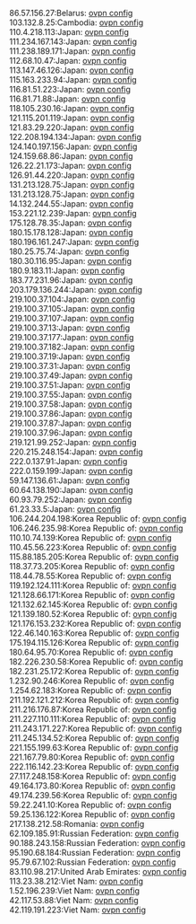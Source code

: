86.57.156.27:Belarus: [ovpn config](vpn/86_57_156_27.ovpn)  
103.132.8.25:Cambodia: [ovpn config](vpn/103_132_8_25.ovpn)  
110.4.218.113:Japan: [ovpn config](vpn/110_4_218_113.ovpn)  
111.234.167.143:Japan: [ovpn config](vpn/111_234_167_143.ovpn)  
111.238.189.171:Japan: [ovpn config](vpn/111_238_189_171.ovpn)  
112.68.10.47:Japan: [ovpn config](vpn/112_68_10_47.ovpn)  
113.147.46.126:Japan: [ovpn config](vpn/113_147_46_126.ovpn)  
115.163.233.94:Japan: [ovpn config](vpn/115_163_233_94.ovpn)  
116.81.51.223:Japan: [ovpn config](vpn/116_81_51_223.ovpn)  
116.81.71.88:Japan: [ovpn config](vpn/116_81_71_88.ovpn)  
118.105.230.16:Japan: [ovpn config](vpn/118_105_230_16.ovpn)  
121.115.201.119:Japan: [ovpn config](vpn/121_115_201_119.ovpn)  
121.83.29.220:Japan: [ovpn config](vpn/121_83_29_220.ovpn)  
122.208.194.134:Japan: [ovpn config](vpn/122_208_194_134.ovpn)  
124.140.197.156:Japan: [ovpn config](vpn/124_140_197_156.ovpn)  
124.159.68.86:Japan: [ovpn config](vpn/124_159_68_86.ovpn)  
126.22.21.173:Japan: [ovpn config](vpn/126_22_21_173.ovpn)  
126.91.44.220:Japan: [ovpn config](vpn/126_91_44_220.ovpn)  
131.213.128.75:Japan: [ovpn config](vpn/131_213_128_75.ovpn)  
131.213.128.75:Japan: [ovpn config](vpn/131_213_128_75.ovpn)  
14.132.244.55:Japan: [ovpn config](vpn/14_132_244_55.ovpn)  
153.221.12.239:Japan: [ovpn config](vpn/153_221_12_239.ovpn)  
175.128.78.35:Japan: [ovpn config](vpn/175_128_78_35.ovpn)  
180.15.178.128:Japan: [ovpn config](vpn/180_15_178_128.ovpn)  
180.196.161.247:Japan: [ovpn config](vpn/180_196_161_247.ovpn)  
180.25.75.74:Japan: [ovpn config](vpn/180_25_75_74.ovpn)  
180.30.116.95:Japan: [ovpn config](vpn/180_30_116_95.ovpn)  
180.9.183.11:Japan: [ovpn config](vpn/180_9_183_11.ovpn)  
183.77.231.96:Japan: [ovpn config](vpn/183_77_231_96.ovpn)  
203.179.136.244:Japan: [ovpn config](vpn/203_179_136_244.ovpn)  
219.100.37.104:Japan: [ovpn config](vpn/219_100_37_104.ovpn)  
219.100.37.105:Japan: [ovpn config](vpn/219_100_37_105.ovpn)  
219.100.37.107:Japan: [ovpn config](vpn/219_100_37_107.ovpn)  
219.100.37.13:Japan: [ovpn config](vpn/219_100_37_13.ovpn)  
219.100.37.177:Japan: [ovpn config](vpn/219_100_37_177.ovpn)  
219.100.37.182:Japan: [ovpn config](vpn/219_100_37_182.ovpn)  
219.100.37.19:Japan: [ovpn config](vpn/219_100_37_19.ovpn)  
219.100.37.31:Japan: [ovpn config](vpn/219_100_37_31.ovpn)  
219.100.37.49:Japan: [ovpn config](vpn/219_100_37_49.ovpn)  
219.100.37.51:Japan: [ovpn config](vpn/219_100_37_51.ovpn)  
219.100.37.55:Japan: [ovpn config](vpn/219_100_37_55.ovpn)  
219.100.37.58:Japan: [ovpn config](vpn/219_100_37_58.ovpn)  
219.100.37.86:Japan: [ovpn config](vpn/219_100_37_86.ovpn)  
219.100.37.87:Japan: [ovpn config](vpn/219_100_37_87.ovpn)  
219.100.37.96:Japan: [ovpn config](vpn/219_100_37_96.ovpn)  
219.121.99.252:Japan: [ovpn config](vpn/219_121_99_252.ovpn)  
220.215.248.154:Japan: [ovpn config](vpn/220_215_248_154.ovpn)  
222.0.137.91:Japan: [ovpn config](vpn/222_0_137_91.ovpn)  
222.0.159.199:Japan: [ovpn config](vpn/222_0_159_199.ovpn)  
59.147.136.61:Japan: [ovpn config](vpn/59_147_136_61.ovpn)  
60.64.138.190:Japan: [ovpn config](vpn/60_64_138_190.ovpn)  
60.93.79.252:Japan: [ovpn config](vpn/60_93_79_252.ovpn)  
61.23.33.5:Japan: [ovpn config](vpn/61_23_33_5.ovpn)  
106.244.204.198:Korea Republic of: [ovpn config](vpn/106_244_204_198.ovpn)  
106.246.235.98:Korea Republic of: [ovpn config](vpn/106_246_235_98.ovpn)  
110.10.74.139:Korea Republic of: [ovpn config](vpn/110_10_74_139.ovpn)  
110.45.56.223:Korea Republic of: [ovpn config](vpn/110_45_56_223.ovpn)  
115.88.185.205:Korea Republic of: [ovpn config](vpn/115_88_185_205.ovpn)  
118.37.73.205:Korea Republic of: [ovpn config](vpn/118_37_73_205.ovpn)  
118.44.78.55:Korea Republic of: [ovpn config](vpn/118_44_78_55.ovpn)  
119.192.124.111:Korea Republic of: [ovpn config](vpn/119_192_124_111.ovpn)  
121.128.66.171:Korea Republic of: [ovpn config](vpn/121_128_66_171.ovpn)  
121.132.62.145:Korea Republic of: [ovpn config](vpn/121_132_62_145.ovpn)  
121.139.180.52:Korea Republic of: [ovpn config](vpn/121_139_180_52.ovpn)  
121.176.153.232:Korea Republic of: [ovpn config](vpn/121_176_153_232.ovpn)  
122.46.140.163:Korea Republic of: [ovpn config](vpn/122_46_140_163.ovpn)  
175.194.115.126:Korea Republic of: [ovpn config](vpn/175_194_115_126.ovpn)  
180.64.95.70:Korea Republic of: [ovpn config](vpn/180_64_95_70.ovpn)  
182.226.230.58:Korea Republic of: [ovpn config](vpn/182_226_230_58.ovpn)  
182.231.25.172:Korea Republic of: [ovpn config](vpn/182_231_25_172.ovpn)  
1.232.90.246:Korea Republic of: [ovpn config](vpn/1_232_90_246.ovpn)  
1.254.62.183:Korea Republic of: [ovpn config](vpn/1_254_62_183.ovpn)  
211.192.121.212:Korea Republic of: [ovpn config](vpn/211_192_121_212.ovpn)  
211.216.176.87:Korea Republic of: [ovpn config](vpn/211_216_176_87.ovpn)  
211.227.110.111:Korea Republic of: [ovpn config](vpn/211_227_110_111.ovpn)  
211.243.171.227:Korea Republic of: [ovpn config](vpn/211_243_171_227.ovpn)  
211.245.134.52:Korea Republic of: [ovpn config](vpn/211_245_134_52.ovpn)  
221.155.199.63:Korea Republic of: [ovpn config](vpn/221_155_199_63.ovpn)  
221.167.79.80:Korea Republic of: [ovpn config](vpn/221_167_79_80.ovpn)  
222.116.142.23:Korea Republic of: [ovpn config](vpn/222_116_142_23.ovpn)  
27.117.248.158:Korea Republic of: [ovpn config](vpn/27_117_248_158.ovpn)  
49.164.173.80:Korea Republic of: [ovpn config](vpn/49_164_173_80.ovpn)  
49.174.239.56:Korea Republic of: [ovpn config](vpn/49_174_239_56.ovpn)  
59.22.241.10:Korea Republic of: [ovpn config](vpn/59_22_241_10.ovpn)  
59.25.136.122:Korea Republic of: [ovpn config](vpn/59_25_136_122.ovpn)  
217.138.212.58:Romania: [ovpn config](vpn/217_138_212_58.ovpn)  
62.109.185.91:Russian Federation: [ovpn config](vpn/62_109_185_91.ovpn)  
90.188.243.158:Russian Federation: [ovpn config](vpn/90_188_243_158.ovpn)  
95.190.68.184:Russian Federation: [ovpn config](vpn/95_190_68_184.ovpn)  
95.79.67.102:Russian Federation: [ovpn config](vpn/95_79_67_102.ovpn)  
83.110.98.217:United Arab Emirates: [ovpn config](vpn/83_110_98_217.ovpn)  
113.23.38.212:Viet Nam: [ovpn config](vpn/113_23_38_212.ovpn)  
1.52.196.239:Viet Nam: [ovpn config](vpn/1_52_196_239.ovpn)  
42.117.53.88:Viet Nam: [ovpn config](vpn/42_117_53_88.ovpn)  
42.119.191.223:Viet Nam: [ovpn config](vpn/42_119_191_223.ovpn)  
